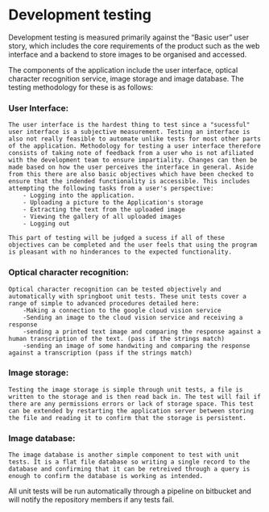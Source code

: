 # Development testing


Development testing is measured primarily against the “Basic user” user story, which includes the core requirements of the product such as the web interface and a backend to store images to be organised and accessed. 




The components of the application include the user interface, optical character recognition service, image storage and image database. The testing methodology for these is as follows:

### User Interface:
    
    The user interface is the hardest thing to test since a "sucessful" user interface is a subjective measurement. Testing an interface is also not really feasible to automate unlike tests for most other parts of the application. Methodology for testing a user interface therefore consists of taking note of feedback from a user who is not afiliated with the development team to ensure impartiality. Changes can then be made based on how the user perceives the interface in general. Aside from this there are also basic objectives which have been checked to ensure that the indended functionality is accessible. This includes attempting the following tasks from a user's perspective:
        - Logging into the application.
        - Uploading a picture to the Application's storage
        - Extracting the text from the uploaded image
        - Viewing the gallery of all uploaded images
        - Logging out
    
    This part of testing will be judged a sucess if all of these objectives can be completed and the user feels that using the program is pleasant with no hinderances to the expected functionality.

### Optical character recognition:

    Optical character recognition can be tested objectively and automatically with springboot unit tests. These unit tests cover a range of simple to advanced procedures detailed here:
        -Making a connection to the google cloud vision service
        -Sending an image to the cloud vision service and receiving a response
        -sending a printed text image and comparing the response against a human transcription of the text. (pass if the strings match)
        -sending an image of some handwiting and comparing the response against a transcription (pass if the strings match)

### Image storage:

    
    Testing the image storage is simple through unit tests, a file is written to the storage and is then read back in. The test will fail if there are any permissions errors or lack of storage space. This test can be extended by restarting the application server between storing the file and reading it to confirm that the storage is persistent.

### Image database:
    The image database is another simple component to test with unit tests. It is a flat file database so writing a single record to the database and confirming that it can be retreived through a query is enough to confirm the database is working as intended.


All unit tests will be run automatically through a pipeline on bitbucket and will notify the repository members if any tests fail.


